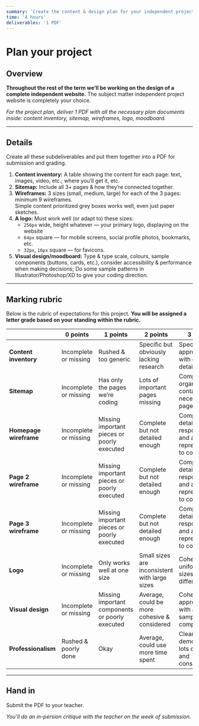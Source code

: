 ```yaml
---
summary: 'Create the content & design plan for your independent project.'
time: '4 hours'
deliverables: '1 PDF'
---
```


# Plan your project

## Overview

**Throughout the rest of the term we’ll be working on the design of a complete independent website.** The subject matter independent project website is completely your choice.

*For the project plan, deliver 1 PDF with all the necessary plan documents inside: content inventory, sitemap, wireframes, logo, moodboard.*

---

## Details

Create all these subdeliverables and put them together into a PDF for submission and grading.

1. **Content inventory:** A table showing the content for each page: text, images, video, etc.; where you’ll get it, etc.
1. **Sitemap:** Include all 3+ pages & how they’re connected together.
1. **Wireframes:** 3 sizes (small, medium, large) for each of the 3 pages: minimum 9 wireframes.
  <br>Simple content prioritized grey boxes works well, even just paper sketches.
1. **A logo:** Must work well (or adapt to) these sizes:
    - `256px` wide, height whatever — your primary logo, displaying on the website
    - `64px` square — for mobile screens, social profile photos, bookmarks, etc.
    - `32px`, `16px` square — for favicons.
1. **Visual design/moodboard:** Type & type scale, colours, sample components (buttons, cards, etc.), consider accessibility & performance when making decisions; Do some sample patterns in Illustrator/Photoshop/XD to give your coding direction.

------

## Marking rubric

Below is the rubric of expectations for this project. **You will be assigned a letter grade based on your standing within the rubric.**

| | 0 points | 1 points | 2 points | 3 points |
| --- | --- | --- | --- | --- |
| **Content inventory** | Incomplete or missing | Rushed & too generic | Specific but obviously lacking research | Specific and appropriate, with good details |
| **Sitemap** | Incomplete or missing | Has only the pages we’re coding | Lots of important pages missing | Complete, organized and contains all necessary pages |
| **Homepage wireframe** | Incomplete or missing | Missing important pieces or poorly executed | Complete but not detailed enough | Complete, detailed, responsive, and a good representation to code from |
| **Page 2 wireframe** | Incomplete or missing | Missing important pieces or poorly executed | Complete but not detailed enough | Complete, detailed, responsive, and a good representation to code from |
| **Page 3 wireframe** | Incomplete or missing | Missing important pieces or poorly executed | Complete but not detailed enough | Complete, detailed, responsive, and a good representation to code from |
| **Logo** | Incomplete or missing | Only works well at one size | Small sizes are inconsistent with large sizes | Cohesive & uniform for all sizes, even if different |
| **Visual design** | Incomplete or missing | Missing important components or poorly executed | Average, could be more cohesive & considered | Cohesive & appropriate with a good sample of components |
| **Professionalism** | Rushed & poorly done | Okay | Average, could use more time spent | Clearly demonstrated lots of effort and consideration |

---

## Hand in

Submit the PDF to your teacher.

*You’ll do an in-persion critique with the teacher on the week of submission.*
